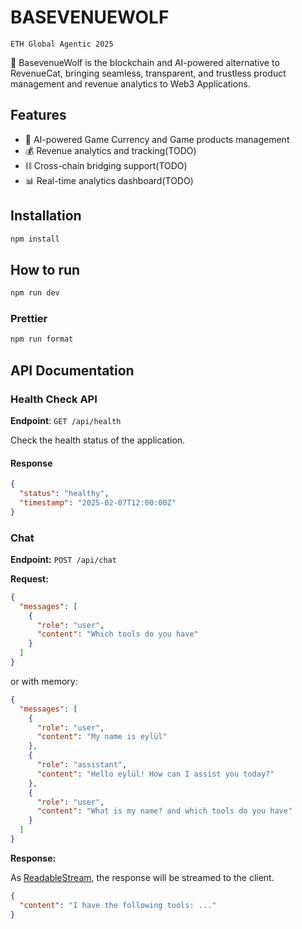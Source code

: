# BASEVENUEWOLF

`ETH Global Agentic 2025`

🚀 BasevenueWolf is the blockchain and AI-powered alternative to RevenueCat, bringing seamless, transparent, and trustless product management and revenue analytics to Web3 Applications.

## Features

- 🤖 AI-powered Game Currency and Game products management
- 💰 Revenue analytics and tracking(TODO)
- ⛓️ Cross-chain bridging support(TODO)
- 📊 Real-time analytics dashboard(TODO)

## Installation

```bash
npm install
```

## How to run

```bash
npm run dev
```

### Prettier

```bash
npm run format
```

## API Documentation

### Health Check API

**Endpoint**: `GET /api/health`

Check the health status of the application.

#### Response

```json
{
  "status": "healthy",
  "timestamp": "2025-02-07T12:00:00Z"
}
```

### Chat

**Endpoint:**
`POST /api/chat`

**Request:**

```json
{
  "messages": [
    {
      "role": "user",
      "content": "Which tools do you have"
    }
  ]
}
```

or with memory:

```json
{
  "messages": [
    {
      "role": "user",
      "content": "My name is eylül"
    },
    {
      "role": "assistant",
      "content": "Hello eylül! How can I assist you today?"
    },
    {
      "role": "user",
      "content": "What is my name? and which tools do you have"
    }
  ]
}
```

**Response:**

As [ReadableStream](https://developer.mozilla.org/en-US/docs/Web/API/ReadableStream), the response will be streamed to the client.

```json
{
  "content": "I have the following tools: ..."
}
```

